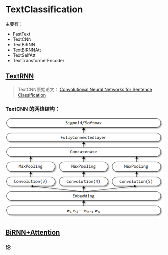 # TextClassification

主要有：
- FastText
- TextCNN
- TextBiRNN
- TextBiRNNAtt
- TextSelfAtt
- TextTransformerEncoder

## [TextRNN](./imp_by_tensorflow2/TextCNN/textcnn.py)

> TextCNN原始论文： [Convolutional Neural Networks for Sentence Classification](http://www.aclweb.org/anthology/D14-1181) 

### TextCNN 的网络结构：

![](https://raw.githubusercontent.com/zdqzyx/images/master/blog/text_classification_images/TextCNN_network_structure.png)


## [BiRNN+Attention](./imp_by_tensorflow2/TextBiRNNAtt/text_birnn_att.py)

### 论